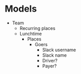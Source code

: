 # Models
- Team
  - Recurring places
  - Lunchtime
    - Places
      - Goers
        * Slack username
        * Slack name
        * Driver?
        * Payer?
